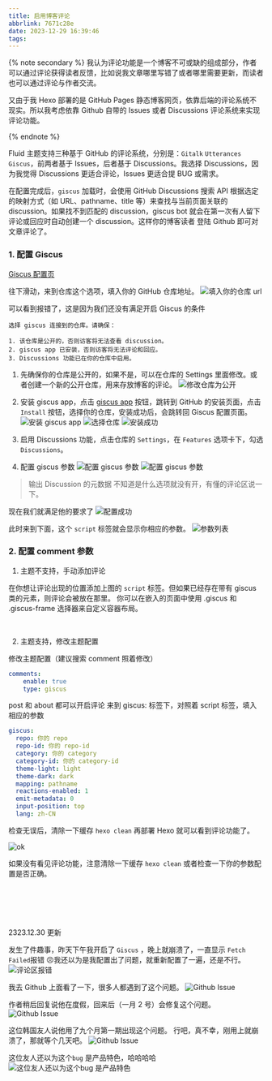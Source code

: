 ```yaml
---
title: 启用博客评论
abbrlink: 7671c28e
date: 2023-12-29 16:39:46
tags:
---
```


{% note secondary %}
我认为评论功能是一个博客不可或缺的组成部分，作者可以通过评论获得读者反馈，比如说我文章哪里写错了或者哪里需要更新，而读者也可以通过评论与作者交流。

又由于我 Hexo 部署的是 GitHub Pages 静态博客网页，依靠后端的评论系统不现实。所以我考虑依靠 Github 自带的 Issues 或者 Discussions 评论系统来实现评论功能。

{% endnote %}

Fluid 主题支持三种基于 GitHub 的评论系统，分别是：`Gitalk` `Utterances` `Giscus`，前两者基于 Issues，后者基于 Discussions。我选择 Discussions，因为我觉得 Discussions 更适合评论，Issues 更适合提 BUG 或需求。

在配置完成后，`giscus` 加载时，会使用 GitHub Discussions 搜索 API 根据选定的映射方式（如 URL、pathname、title 等）来查找与当前页面关联的 discussion。如果找不到匹配的 discussion，giscus bot 就会在第一次有人留下评论或回应时自动创建一个 discussion。这样你的博客读者 登陆 Github 即可对文章评论了。


### 1. 配置 Giscus

[Giscus 配置页](https://giscus.app/zh-CN)

往下滑动，来到仓库这个选项，填入你的 GitHub 仓库地址。
![填入你的仓库 url](configure1.webp)

可以看到报错了，这是因为我们还没有满足开启 Giscus 的条件

```
选择 giscus 连接到的仓库。请确保：

1. 该仓库是公开的，否则访客将无法查看 discussion。
2. giscus app 已安装，否则访客将无法评论和回应。
3. Discussions 功能已在你的仓库中启用。
```

1. 先确保你的仓库是公开的，如果不是，可以在仓库的 Settings 里面修改。或者创建一个新的公开仓库，用来存放博客的评论。
![修改仓库为公开](configure2.webp)

2. 安装 giscus app，点击 [giscus app](https://github.com/apps/giscus) 按钮，跳转到 GitHub 的安装页面，点击 `Install` 按钮，选择你的仓库，安装成功后，会跳转回 Giscus 配置页面。
![安装 giscus app](configure3.webp)
![选择仓库](configure4.webp)
![安装成功](configure5.webp)

3. 启用 Discussions 功能，点击仓库的 `Settings`，在 `Features` 选项卡下，勾选 `Discussions`。

4. 配置 giscus 参数
![配置 giscus 参数](configure6.webp)
![配置 giscus 参数](configure7.webp)
> 输出 Discussion 的元数据 不知道是什么选项就没有开，有懂的评论区说一下。

现在我们就满足他的要求了
![配置成功](fulfillment.webp)

此时来到下面，这个 `script` 标签就会显示你相应的参数。
![参数列表](configure8.webp)

### 2. 配置 comment 参数

1. 主题不支持，手动添加评论

在你想让评论出现的位置添加上图的 `script` 标签。但如果已经存在带有 giscus 类的元素，则评论会被放在那里。
你可以在嵌入的页面中使用 .giscus 和 .giscus-frame 选择器来自定义容器布局。

<br/>

2. 主题支持，修改主题配置

修改主题配置（建议搜索 comment 照着修改）

```yml
comments:
    enable: true
    type: giscus
```
post 和 about 都可以开启评论
来到 giscus: 标签下，对照着 script 标签，填入相应的参数

```yml
giscus:
  repo: 你的 repo
  repo-id: 你的 repo-id
  category: 你的 category
  category-id: 你的 category-id
  theme-light: light
  theme-dark: dark
  mapping: pathname
  reactions-enabled: 1
  emit-metadata: 0
  input-position: top
  lang: zh-CN
```

检查无误后，清除一下缓存 `hexo clean` 再部署 Hexo 就可以看到评论功能了。

![ok](ok.webp)

如果没有看见评论功能，注意清除一下缓存 `hexo clean` 或者检查一下你的参数配置是否正确。

<br/><br/><br/><br/>

2323.12.30 更新

发生了件趣事，昨天下午我开启了 `Giscus` ，晚上就崩溃了，一直显示 `Fetch Failed`报错 😣我还以为是我配置出了问题，就重新配置了一遍，还是不行。
![评论区报错](fail.webp)

我去 Github 上面看了一下，很多人都遇到了这个问题。
![Github Issue](fail1.webp)

作者稍后回复说他在度假，回来后（一月 2 号）会修复这个问题。
![Github Issue](fail2.webp)

这位韩国友人说他用了九个月第一期出现这个问题。
行吧，真不幸，刚用上就崩溃了，那就等个几天吧。
![Github Issue](fail3.webp)

这位友人还以为这个`bug` 是产品特色，哈哈哈哈
![这位友人还以为这个`bug` 是产品特色](fail4.webp)
